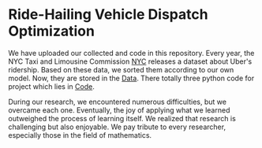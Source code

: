 # Ride-Hailing Vehicle Dispatch Optimization
We have uploaded our collected and code in this repository.
Every year, the NYC Taxi and Limousine Commission [NYC](https://www.nyc.gov/site/tlc/about/tlc-trip-record-data.page) releases a dataset about Uber's ridership. Based on these data, we sorted them according to our own model. Now, they are stored in the [Data](https://github.com/Yjayshy/AY25_OR4023_Ride-Hailing-Vehicle-Dispatch-Optimization/tree/main/Data).
There totally three python code for project which lies in [Code](https://github.com/Yjayshy/AY25_OR4023_Ride-Hailing-Vehicle-Dispatch-Optimization/tree/main/Code).

During our research, we encountered numerous difficulties, but we overcame each one. Eventually, the joy of applying what we learned outweighed the process of learning itself. We realized that research is challenging but also enjoyable. We pay tribute to every researcher, especially those in the field of mathematics.
